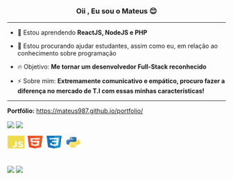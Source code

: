 
<h3 align="center">Oii , Eu sou o Mateus 😊 </h3>

----------------------------------------------

- 🌱 Estou aprendendo **ReactJS, NodeJS e PHP**


- 🤝 Estou procurando ajudar estudantes, assim como eu, em relação ao conhecimento sobre programação


- 🔥  Objetivo: **Me tornar um desenvolvedor Full-Stack reconhecido**


- ⚡ Sobre mim: **Extremamente comunicativo e empático, procuro fazer a diferença no mercado de T.I com essas minhas características!**

*****

**Portfólio:** https://mateus987.github.io/portfolio/

<div>
  <img align="center" height="110" src="https://github-readme-stats-git-masterrstaa-rickstaa.vercel.app/api?username=Mateus987&show_icons=true&theme=synthwave&include_all_commits=true">
  <img align="center" height="100" src="https://github-readme-stats-git-masterrstaa-rickstaa.vercel.app/api/top-langs/?username=Mateus987&layout=compact&&theme=synthwave">
  
</div>

<div style="display: inline_block"><br>
  <img align="center" alt="Rafa-Js" height="30" width="40" src="https://raw.githubusercontent.com/devicons/devicon/master/icons/javascript/javascript-plain.svg">
  <img align="center" height="30" width="40" src="https://raw.githubusercontent.com/devicons/devicon/master/icons/html5/html5-original.svg">
  <img align="center" height="30" width="40" src="https://raw.githubusercontent.com/devicons/devicon/master/icons/css3/css3-original.svg">
  <img align="center" height="30" width="40" src="https://raw.githubusercontent.com/devicons/devicon/master/icons/python/python-original.svg">

</div>

  #
  
<div> 
  
  <a href="https://instagram.com/mah_santos.an" target="_blank"><img src="https://img.shields.io/badge/-Instagram-%23E4405F?style=for-the-badge&logo=instagram&logoColor=white" target="_blank"></a>
  <a href="https://www.linkedin.com/in/mateus-dos-santos-de-andrade" target="_blank"><img src="https://img.shields.io/badge/-LinkedIn-%230077B5?style=for-the-badge&logo=linkedin&logoColor=white" target="_blank"></a> 
  
</div>
